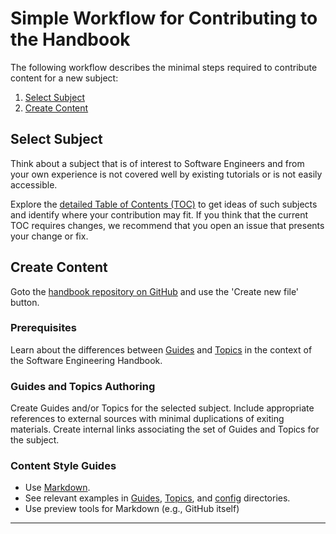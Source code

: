 # Simple Workflow for Contributing to the Handbook

The following workflow describes the minimal steps required to contribute content for a new 
subject: 

1. [Select Subject](#select-subject)
2. [Create Content](#create-content)

## Select Subject

Think about a subject that is of interest to Software Engineers and from your own experience is not
covered well by existing tutorials or is not easily accessible.

Explore the [detailed Table of Contents (TOC)](TOC.md) to get ideas of such subjects and identify 
where your contribution may fit. If you think that the current TOC requires changes, we recommend 
that you open an issue that presents your change or fix.

## Create Content

Goto the [handbook repository on GitHub][1] and use the 'Create new file' button.

### Prerequisites

Learn about the differences between [Guides](Guides) and [Topics](Topics) in the context of the 
Software Engineering Handbook.

### Guides and Topics Authoring

Create Guides and/or Topics for the selected subject. Include appropriate references to external 
sources with minimal duplications of exiting materials. Create internal links associating the 
set of Guides and Topics for the subject. 

### Content Style Guides

* Use [Markdown][2].
* See relevant examples in [Guides](Guides), [Topics](Topics), and 
  [config](config) directories.
* Use preview tools for Markdown (e.g., GitHub itself)

---

[1]: https://github.com/uribench/software-engineering-handbook
[2]: https://daringfireball.net/projects/markdown
